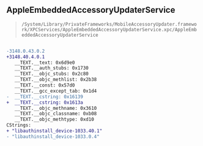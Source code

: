 ## AppleEmbeddedAccessoryUpdaterService

> `/System/Library/PrivateFrameworks/MobileAccessoryUpdater.framework/XPCServices/AppleEmbeddedAccessoryUpdaterService.xpc/AppleEmbeddedAccessoryUpdaterService`

```diff

-3148.0.43.0.2
+3148.40.4.0.1
   __TEXT.__text: 0x6d9e0
   __TEXT.__auth_stubs: 0x1730
   __TEXT.__objc_stubs: 0x2c80
   __TEXT.__objc_methlist: 0x2b38
   __TEXT.__const: 0x57d0
   __TEXT.__gcc_except_tab: 0x1d4
-  __TEXT.__cstring: 0x16139
+  __TEXT.__cstring: 0x1613a
   __TEXT.__objc_methname: 0x3610
   __TEXT.__objc_classname: 0xb08
   __TEXT.__objc_methtype: 0xd10
CStrings:
+ "libauthinstall_device-1033.40.1"
- "libauthinstall_device-1033.0.4"

```
